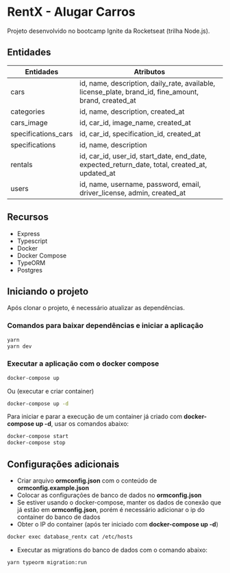 # RentX - Alugar Carros

Projeto desenvolvido no bootcamp Ignite da Rocketseat (trilha Node.js).

## Entidades

| Entidades | Atributos |
| - | - |
| cars | id, name, description, daily_rate, available, license_plate, brand_id, fine_amount, brand, created_at |
| categories | id, name, description, created_at |
| cars_image | id, car_id, image_name, created_at |
| specifications_cars | id, car_id, specification_id, created_at |
| specifications | id, name, description |
| rentals | id, car_id, user_id, start_date, end_date, expected_return_date, total, created_at, updated_at |
| users | id, name, username, password, email, driver_license, admin, created_at |

## Recursos

- Express
- Typescript
- Docker
- Docker Compose
- TypeORM
- Postgres

## Iniciando o projeto

Após clonar o projeto, é necessário atualizar as dependências.

### Comandos para baixar dependências e iniciar a aplicação

```bash
yarn
yarn dev
```
### Executar a aplicação com o docker compose

```bash
docker-compose up
```
Ou (executar e criar container)

```bash
docker-compose up -d
```
Para iniciar e parar a execução de um container já criado com **docker-compose up -d**, usar os comandos abaixo:

```bash
docker-compose start
docker-compose stop
```

## Configurações adicionais

- Criar arquivo **ormconfig.json** com o conteúdo de **ormconfig.example.json**
- Colocar as configurações de banco de dados no **ormconfig.json**
- Se estiver usando o docker-compose, manter os dados de conexão que já estão em **ormconfig.json**, porém é necessário adicionar o ip do container do banco de dados
- Obter o IP do container (após ter iniciado com **docker-compose up -d**)
```bash
docker exec database_rentx cat /etc/hosts 
```
- Executar as migrations do banco de dados com o comando abaixo:
```bash
yarn typeorm migration:run
```

